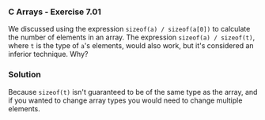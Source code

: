 ### C Arrays - Exercise 7.01

We discussed using the expression ```sizeof(a) / sizeof(a[0])``` to calculate the number of elements in an array.
The expression ```sizeof(a) / sizeof(t)```, where ```t``` is the type of ```a```'s elements, would also work, but it's considered an inferior technique. 
Why?

### Solution

Because ```sizeof(t)``` isn't guaranteed to be of the same type as the array,  and if you wanted to change array types
you would need to change multiple elements.
